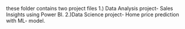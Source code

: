 these folder contains two project files 
1.) Data Analysis project- Sales Insights using Power BI.
2.)Data Science project-  Home price prediction with ML- model.
